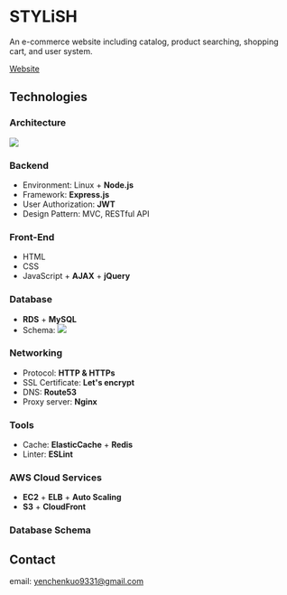 # STYLiSH
An e-commerce website including catalog, product searching, shopping cart, and user system.

[Website](https://stylish.yenchenkuo.com)

## Technologies
### Architecture
![](https://i.imgur.com/vTC7qxL.png)

### Backend
* Environment: Linux + **Node.js**
* Framework: **Express.js**
* User Authorization: **JWT**
* Design Pattern: MVC, RESTful API

### Front-End 
* HTML
* CSS
* JavaScript + **AJAX** + **jQuery**

### Database
* **RDS** + **MySQL**
* Schema: 
![](https://i.imgur.com/2Cqe4bA.png)


### Networking
* Protocol: **HTTP & HTTPs**
* SSL Certificate: **Let's encrypt**
* DNS: **Route53**
* Proxy server: **Nginx**

### Tools
* Cache: **ElasticCache** + **Redis**
* Linter: **ESLint**

### AWS Cloud Services
* **EC2** + **ELB** + **Auto Scaling**
* **S3** + **CloudFront**


### Database Schema

## Contact
email: yenchenkuo9331@gmail.com
